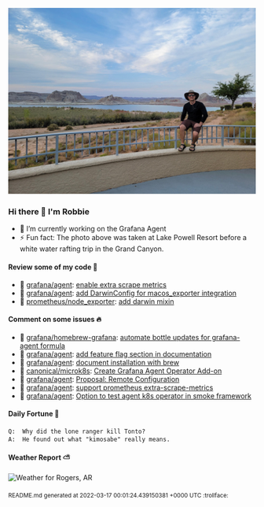 
![Photo of Robbie Lankford](https://github.com/rlankfo/rlankfo/blob/main/20210812_183004_Robbie_Lankford-Medium.jpg?raw=true)

### Hi there 👋 I'm Robbie
- 🔭 I’m currently working on the Grafana Agent
- ⚡ Fun fact: The photo above was taken at Lake Powell Resort before a white water rafting trip in the Grand Canyon.

#### Review some of my code :eyes:
* :metal: [grafana/agent](https://github.com/grafana/agent): [enable extra scrape metrics](https://github.com/grafana/agent/pull/1379)
* :metal: [grafana/agent](https://github.com/grafana/agent): [add DarwinConfig for macos_exporter integration](https://github.com/grafana/agent/pull/1158)
* :metal: [prometheus/node_exporter](https://github.com/prometheus/node_exporter): [add darwin mixin](https://github.com/prometheus/node_exporter/pull/2236)

#### Comment on some issues :fire:
* :call_me_hand: [grafana/homebrew-grafana](https://github.com/grafana/homebrew-grafana): [automate bottle updates for grafana-agent formula](https://github.com/grafana/homebrew-grafana/issues/25)
* :call_me_hand: [grafana/agent](https://github.com/grafana/agent): [add feature flag section in documentation](https://github.com/grafana/agent/issues/1383)
* :call_me_hand: [grafana/agent](https://github.com/grafana/agent): [document installation with brew](https://github.com/grafana/agent/issues/1236)
* :call_me_hand: [canonical/microk8s](https://github.com/canonical/microk8s): [Create Grafana Agent Operator Add-on](https://github.com/canonical/microk8s/issues/2743)
* :call_me_hand: [grafana/agent](https://github.com/grafana/agent): [Proposal: Remote Configuration](https://github.com/grafana/agent/issues/1121)
* :call_me_hand: [grafana/agent](https://github.com/grafana/agent): [support prometheus extra-scrape-metrics](https://github.com/grafana/agent/issues/1073)
* :call_me_hand: [grafana/agent](https://github.com/grafana/agent): [Option to test agent k8s operator in smoke framework](https://github.com/grafana/agent/issues/1070)

#### Daily Fortune :crescent_moon:

```
Q:	Why did the lone ranger kill Tonto?
A:	He found out what "kimosabe" really means.
```

#### Weather Report :partly_sunny:
![Weather for Rogers, AR](https://wttr.in/Rogers,%20AR_nFqp_background=0d1117.png?u)

<sub>README.md generated at 2022-03-17 00:01:24.439150381 +0000 UTC :trollface:</sub>
